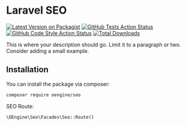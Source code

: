 # Laravel SEO

[![Latest Version on Packagist](https://img.shields.io/packagist/v/oengine/seo.svg?style=flat-square)](https://packagist.org/packages/oengine/seo)
[![GitHub Tests Action Status](https://img.shields.io/github/workflow/status/oengine/seo/run-tests?label=tests)](https://github.com/oengine/seo/actions?query=workflow%3Arun-tests+branch%3Amain)
[![GitHub Code Style Action Status](https://img.shields.io/github/workflow/status/oengine/seo/Fix%20PHP%20code%20style%20issues?label=code%20style)](https://github.com/oengine/seo/actions?query=workflow%3A"Fix+PHP+code+style+issues"+branch%3Amain)
[![Total Downloads](https://img.shields.io/packagist/dt/oengine/seo.svg?style=flat-square)](https://packagist.org/packages/oengine/seo)

This is where your description should go. Limit it to a paragraph or two. Consider adding a small example.


## Installation

You can install the package via composer:

```bash
composer require oengine/seo
```
SEO Route:

```php
\OEngine\Seo\Facades\Seo::Route()
```

